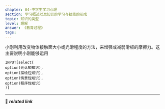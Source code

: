 ```yaml
---
chapter: 04-中学生学习心理
section: 学习概述以及知识的学习与技能的形成
topic: 知识的类型
level: 理解
answer: 《教育过程》
tags:
---
```


小刚利用改变物体接触面大小或光滑程度的方法，来增强或减弱滑板的摩擦力。这主要说明小刚能够运用

```meta-bind
INPUT[select(
option(元认知知识),
option(描绘性知识),
option(情景性知识),
option(程序性知识)
)]
```

---
🔗 ***related link***